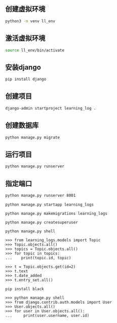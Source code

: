 ## 创建虚拟环境

```bash
python3 -m venv ll_env
```

## 激活虚拟环境

```bash
source ll_env/bin/activate
```

## 安装django

```bash
pip install django
```

## 创建项目

```bash
django-admin startproject learning_log .
```

## 创建数据库

```bash
python manage.py migrate
```

## 运行项目

```bash
python manage.py runserver
```


## 指定端口

```bash
python manage.py runserver 8001
```

```
python manage.py startapp learning_logs
```

```
python manage.py makemigrations learning_logs
```

```
python manage.py createsuperuser
```

```
python manage.py shell

>>> from learning_logs.models import Topic
>>> Topic.objects.all()
>>> topics = Topic.objects.all()
>>> for topic in topics:
...    print(topic.id, topic)

>>> t = Topic.objects.get(id=2)
>>> t.text
>>> t.date_added
>>> t.entry_set.all()

```

```
pip install black
```

```
>>> python manage.py shell
>>> from django.contrib.auth.models import User
>>> User.objects.all()
>>> for user in User.objects.all():
... 	print(user.username, user.id)

```